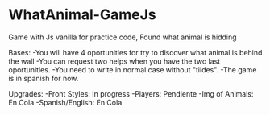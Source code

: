 # WhatAnimal-GameJs
 Game with Js vanilla for practice code, Found what animal is hidding

Bases: 
  -You will have 4 oportunities for try to discover what animal is behind the wall
  -You can request two helps when you have the two last oportunities.
  -You need to write in normal case without "tildes".
  -The game is in spanish for now.
  
Upgrades: 
  -Front Styles: In progress
  -Players: Pendiente
  -Img of Animals: En Cola
  -Spanish/English: En Cola

